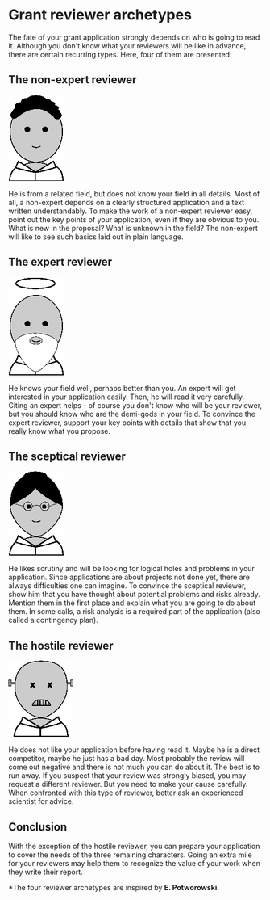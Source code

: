 
# Grant reviewer archetypes

The fate of your grant application strongly depends on who is going to read it. Although you don't know what your reviewers will be like in advance, there are certain recurring types. Here, four of them are presented:

## The non-expert reviewer

![non-expert reviewer](images/rev_nonexpert.png)

He is from a related field, but does not know your field in all details. Most of all, a non-expert depends on a clearly structured application and a text written understandably. To make the work of a non-expert reviewer easy, point out the key points of your application, even if they are obvious to you. What is new in the proposal? What is unknown in the field? The non-expert will like to see such basics laid out in plain language.

## The expert reviewer

![expert reviewer](images/rev_expert.png)

He knows your field well, perhaps better than you. An expert will get interested in your application easily. Then, he will read it very carefully. Citing an expert helps - of course you don't know who will be your reviewer, but you should know who are the demi-gods in your field. To convince the expert reviewer, support your key points with details that show that you really know what you propose.

## The sceptical reviewer

![sceptical reviewer](images/rev_sceptical.png)

He likes scrutiny and will be looking for logical holes and problems in your application. Since applications are about projects not done yet, there are always difficulties one can imagine. To convince the sceptical reviewer, show him that you have thought about potential problems and risks already. Mention them in the first place and explain what you are going to do about them. In some calls, a risk analysis is a required part of the application (also called a contingency plan).

## The hostile reviewer

![hostile reviewer](images/rev_hostile.png)

He does not like your application before having read it. Maybe he is a direct competitor, maybe he just has a bad day. Most probably the review will come out negative and there is not much you can do about it. The best is to run away. If you suspect that your review was strongly biased, you may request a different reviewer. But you need to make your cause carefully. When confronted with this type of reviewer, better ask an experienced scientist for advice.

## Conclusion

With the exception of the hostile reviewer, you can prepare your application to cover the needs of the three remaining characters. Going an extra mile for your reviewers may help them to recognize the value of your work when they write their report.

*The four reviewer archetypes are inspired by **E. Potworowski**.